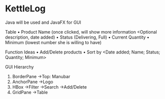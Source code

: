 # KettleLog

Java will be used and JavaFX for GUI

Table
• Product Name (once clicked, will show more information <Optional description, date added)
• Status (Delivering, Full)
• Current Quantity
• Minimum (lowest number she is willing to have)

Function Ideas
• Add/Delete products
• Sort by <Date added; Name; Status; Quantity; Minimum>

GUI Hierarchy
1. BorderPane
->Top: Manubar
2. AnchorPane
->Logo
3. HBox
->Filter
->Search
->Add/Delete
4. GridPane
->Table

